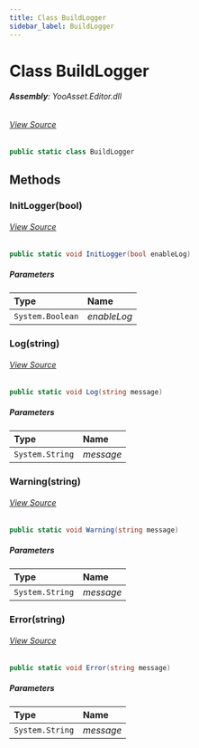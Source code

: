 ```yaml
---
title: Class BuildLogger
sidebar_label: BuildLogger
---
```

# Class BuildLogger


###### **Assembly**: YooAsset.Editor.dll
###### [View Source](https://github.com/tuyoogame/YooAsset/blob/main/Assets/YooAsset/Editor/AssetBundleBuilder/BuildSystem/BuildLogger.cs#L8)
```csharp title="Declaration"
public static class BuildLogger
```
## Methods
### InitLogger(bool)

###### [View Source](https://github.com/tuyoogame/YooAsset/blob/main/Assets/YooAsset/Editor/AssetBundleBuilder/BuildSystem/BuildLogger.cs#L12)
```csharp title="Declaration"
public static void InitLogger(bool enableLog)
```

##### Parameters

| Type | Name |
|:--- |:--- |
| `System.Boolean` | *enableLog* |

### Log(string)

###### [View Source](https://github.com/tuyoogame/YooAsset/blob/main/Assets/YooAsset/Editor/AssetBundleBuilder/BuildSystem/BuildLogger.cs#L17)
```csharp title="Declaration"
public static void Log(string message)
```

##### Parameters

| Type | Name |
|:--- |:--- |
| `System.String` | *message* |

### Warning(string)

###### [View Source](https://github.com/tuyoogame/YooAsset/blob/main/Assets/YooAsset/Editor/AssetBundleBuilder/BuildSystem/BuildLogger.cs#L24)
```csharp title="Declaration"
public static void Warning(string message)
```

##### Parameters

| Type | Name |
|:--- |:--- |
| `System.String` | *message* |

### Error(string)

###### [View Source](https://github.com/tuyoogame/YooAsset/blob/main/Assets/YooAsset/Editor/AssetBundleBuilder/BuildSystem/BuildLogger.cs#L28)
```csharp title="Declaration"
public static void Error(string message)
```

##### Parameters

| Type | Name |
|:--- |:--- |
| `System.String` | *message* |

